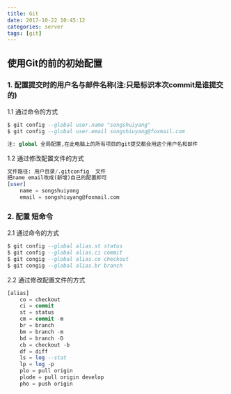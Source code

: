 ```yaml
---
title: Git
date: 2017-10-22 10:45:12
categories: server
tags: [git] 
---
```

## 使用Git的前的初始配置

### 1. 配置提交时的用户名与邮件名称(注:只是标识本次commit是谁提交的)
1.1 通过命令的方式
```sql
$ git config --global user.name "songshuiyang"
$ git config --global user.email songshiuyang@foxmail.com

注: global 全局配置,在此电脑上的所有项目的git提交都会用这个用户名和邮件
```
1.2 通过修改配置文件的方式

```sql
文件路径: 用户目录/.gitconfig  文件
把name email改成(新增)自己的配置即可
[user]
	name = songshuiyang
	email = songshiuyang@foxmail.com
```
### 2. 配置 短命令
2.1 通过命令的方式
```sql
$ git config --global alias.st status
$ git config --global alias.ci commit
$ git congig --global alias.co checkout
$ git congig --global alias.br branch
```
2.2 通过修改配置文件的方式
```sql
[alias]
    co = checkout
    ci = commit
    st = status
    cm = commit -m
    br = branch
    bm = branch -m
    bd = branch -D
    cb = checkout -b
    df = diff
    ls = log --stat
    lp = log -p
    plo = pull origin
    plode = pull origin develop
    pho = push origin
```